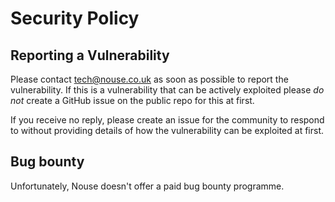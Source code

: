 # Security Policy

## Reporting a Vulnerability

Please contact tech@nouse.co.uk as soon as possible to report the vulnerability. If this is a vulnerability that can be actively exploited please *do not* create a GitHub issue on the public repo for this at first. 

If you receive no reply, please create an issue for the community to respond to without providing details of how the vulnerability can be exploited at first. 

## Bug bounty
Unfortunately, Nouse doesn't offer a paid bug bounty programme.
